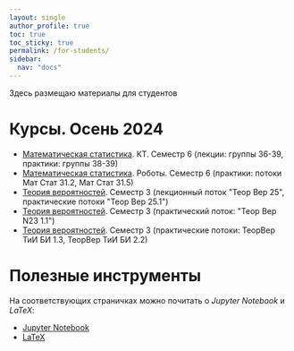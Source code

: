 ```yaml
---
layout: single
author_profile: true
toc: true
toc_sticky: true
permalink: /for-students/
sidebar:
  nav: "docs"
---
```


Здесь размещаю материалы для студентов

# Курсы. Осень 2024

- [Математическая статистика](/for-students/autumn2024/mathstatct). КТ. Семестр 6 (лекции: группы 36-39, практики: группы 38-39)
- [Математическая статистика](/for-students/autumn2024/mathstatrobots). Роботы. Семестр 6
(практики: потоки Мат Стат 31.2, Мат Стат 31.5)
- [Теория вероятностей](/for-students/autumn2024/probab25). Семестр 3 (лекционный поток "Теор Вер 25", практические потоки
"Теор Вер 25.1")
- [Теория вероятностей](/for-students/autumn2024/probabn). Семестр 3 (практический поток: "Теор Вер N23 1.1")
- [Теория вероятностей](/for-students/autumn2024/probabmanage). Семестр 3 (практические потоки:
ТеорВер ТиИ БИ 1.3, ТеорВер ТиИ БИ 2.2)

# Полезные инструменты

На соответствующих страничках можно почитать о *Jupyter Notebook* и *LaTeX*:

- [Jupyter Notebook](/for-students/jupyter-notebook) 
- [LaTeX](/for-students/latex)